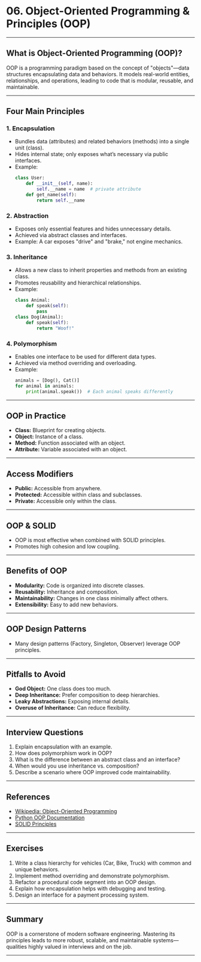 # 06. Object-Oriented Programming & Principles (OOP)

---

## What is Object-Oriented Programming (OOP)?

OOP is a programming paradigm based on the concept of "objects"—data structures encapsulating data and behaviors. It models real-world entities, relationships, and operations, leading to code that is modular, reusable, and maintainable.

---

## Four Main Principles

### 1. Encapsulation

- Bundles data (attributes) and related behaviors (methods) into a single unit (class).
- Hides internal state; only exposes what’s necessary via public interfaces.
- Example:
    ```python
    class User:
        def __init__(self, name):
            self.__name = name  # private attribute
        def get_name(self):
            return self.__name
    ```

### 2. Abstraction

- Exposes only essential features and hides unnecessary details.
- Achieved via abstract classes and interfaces.
- Example: A car exposes "drive" and "brake," not engine mechanics.

### 3. Inheritance

- Allows a new class to inherit properties and methods from an existing class.
- Promotes reusability and hierarchical relationships.
- Example:
    ```python
    class Animal:
        def speak(self):
            pass
    class Dog(Animal):
        def speak(self):
            return "Woof!"
    ```

### 4. Polymorphism

- Enables one interface to be used for different data types.
- Achieved via method overriding and overloading.
- Example:
    ```python
    animals = [Dog(), Cat()]
    for animal in animals:
        print(animal.speak())  # Each animal speaks differently
    ```

---

## OOP in Practice

- **Class:** Blueprint for creating objects.
- **Object:** Instance of a class.
- **Method:** Function associated with an object.
- **Attribute:** Variable associated with an object.

---

## Access Modifiers

- **Public:** Accessible from anywhere.
- **Protected:** Accessible within class and subclasses.
- **Private:** Accessible only within the class.

---

## OOP & SOLID

- OOP is most effective when combined with SOLID principles.
- Promotes high cohesion and low coupling.

---

## Benefits of OOP

- **Modularity:** Code is organized into discrete classes.
- **Reusability:** Inheritance and composition.
- **Maintainability:** Changes in one class minimally affect others.
- **Extensibility:** Easy to add new behaviors.

---

## OOP Design Patterns

- Many design patterns (Factory, Singleton, Observer) leverage OOP principles.

---

## Pitfalls to Avoid

- **God Object:** One class does too much.
- **Deep Inheritance:** Prefer composition to deep hierarchies.
- **Leaky Abstractions:** Exposing internal details.
- **Overuse of Inheritance:** Can reduce flexibility.

---

## Interview Questions

1. Explain encapsulation with an example.
2. How does polymorphism work in OOP?
3. What is the difference between an abstract class and an interface?
4. When would you use inheritance vs. composition?
5. Describe a scenario where OOP improved code maintainability.

---

## References

- [Wikipedia: Object-Oriented Programming](https://en.wikipedia.org/wiki/Object-oriented_programming)
- [Python OOP Documentation](https://docs.python.org/3/tutorial/classes.html)
- [SOLID Principles](https://en.wikipedia.org/wiki/SOLID)

---

## Exercises

1. Write a class hierarchy for vehicles (Car, Bike, Truck) with common and unique behaviors.
2. Implement method overriding and demonstrate polymorphism.
3. Refactor a procedural code segment into an OOP design.
4. Explain how encapsulation helps with debugging and testing.
5. Design an interface for a payment processing system.

---

## Summary

OOP is a cornerstone of modern software engineering. Mastering its principles leads to more robust, scalable, and maintainable systems—qualities highly valued in interviews and on the job.

---
